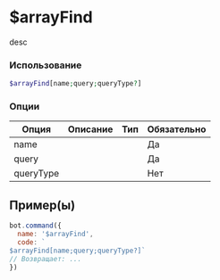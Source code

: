 # $arrayFind
desc
### Использование
```php
$arrayFind[name;query;queryType?]
```

### Опции

| Опция | Описание | Тип | Обязательно |
|--------|-------------|------|----------|
| name |  |  | Да | 
| query |  |  | Да | 
| queryType |  |  | Нет |
## Пример(ы)

```javascript
bot.command({
  name: '$arrayFind',
  code: `
$arrayFind[name;query;queryType?]`
// Возвращает: ...
})
```